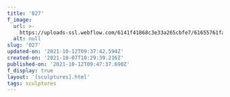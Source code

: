 ```yaml
---
title: '027'
f_image:
  url: >-
    https://uploads-ssl.webflow.com/6141f41868c3e33a265cbfe7/61655761fab41c62e2acfaf6_027.jpg
  alt: null
slug: '027'
updated-on: '2021-10-12T09:37:42.594Z'
created-on: '2021-10-07T10:29:39.216Z'
published-on: '2021-10-12T09:47:37.690Z'
f_display: true
layout: '[sculptures].html'
tags: sculptures
---
```



